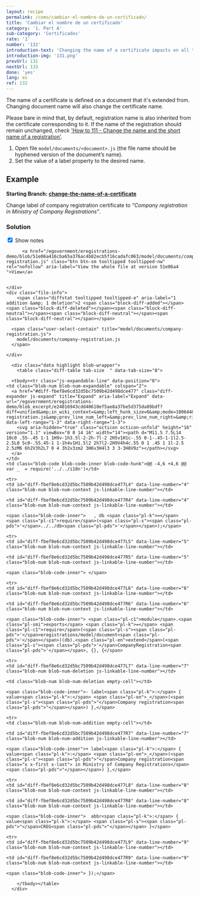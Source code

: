 ```yaml
---
layout: recipe
permalink: /como/cambiar-el-nombre-de-un-certificado/
title: 'Cambiar el nombre de un certificado'
category: '1. Part A'
sub-category: 'Certificados'
rate: '1'
number: '132'
introduction-text: 'Changing the name of a certificate impacts on all the certificates already processed in the system.'
introduction-img: '131.png'
prevUrl: 131
nextUrl: 133
done: 'yes'
lang: es
ref: 132
---
```


The name of a certificate is defined on a document that it's extended from. Changing document name will also change the certificate name.

Please bare in mind that, by default, registration name is also inherited from the certificate corresponding to it. If the name of the registration should remain unchanged, check ['How to 111 - Change the name and the short name of a registration'](/how-to/change-the-name-and-the-short-name-of-a-registration/).

1. Open file `model/documents/<document>.js` (the file name should be hyphened version of the document’s name).
2. Set the value of a label property to the desired name.

## Example

**Starting Branch: [change-the-name-of-a-certificate](https://github.com/egovernment/eregistrations-demo/tree/change-the-name-of-a-certificate)**

Change label of company registration certificate to *"Company registration in Ministry of Company Registrations"*.

### Solution

<div id="files" class="diff-view " onclick="window.open('https://github.com/egovernment/eregistrations-demo/compare/change-the-name-of-a-certificate...change-the-name-of-a-certificate-solution#files')">

<a name="diff-fbef8e6cd32d5bc7509b42d498dce477"></a>
<div id="diff-0" class="file js-details-container




             show-inline-notes
           ">
  <div class="file-header" data-path="model/documents/company-registration.js">
    <div class="file-actions">
        <span class="show-file-notes">
          <label>
            <input checked="checked" class="js-toggle-file-notes" type="checkbox">
            Show notes
          </label>
        </span>

          <a href="/egovernment/eregistrations-demo/blob/51e06a416cba65a376ac4b82ecb5f16cadafc063/model/documents/company-registration.js" class="btn btn-sm tooltipped tooltipped-nw" rel="nofollow" aria-label="View the whole file at version 51e06a4 ">View</a>


    </div>
    <div class="file-info">
        <span class="diffstat tooltipped tooltipped-e" aria-label="1 addition &amp; 1 deletion">2 <span class="block-diff-added"></span><span class="block-diff-deleted"></span><span class="block-diff-neutral"></span><span class="block-diff-neutral"></span><span class="block-diff-neutral"></span></span>

      <span class="user-select-contain" title="model/documents/company-registration.js">
        model/documents/company-registration.js
      </span>

    </div>
  </div>

      <div class="data highlight blob-wrapper">
        <table class="diff-table tab-size  " data-tab-size="8">

      <tbody><tr class="js-expandable-line" data-position="0">
    <td class="blob-num blob-num-expandable" colspan="2">
      <a href="#diff-fbef8e6cd32d5bc7509b42d498dce477" class="diff-expander js-expand" title="Expand" aria-label="Expand" data-url="/egovernment/eregistrations-demo/blob_excerpt/e24016943cdd40610ef5ae8a37be5d375da89bdf?diff=unified&amp;in_wiki_context=&amp;left_hunk_size=6&amp;mode=100644&amp;next_line_num_left=4&amp;next_line_num_right=4&amp;path=model%2Fdocuments%2Fcompany-registration.js&amp;prev_line_num_left=&amp;prev_line_num_right=&amp;right_hunk_size=6" data-left-range="1-3" data-right-range="1-3">
        <svg aria-hidden="true" class="octicon octicon-unfold" height="16" version="1.1" viewBox="0 0 14 16" width="14"><path d="M11.5 7.5L14 10c0 .55-.45 1-1 1H9v-1h3.5l-2-2h-7l-2 2H5v1H1c-.55 0-1-.45-1-1l2.5-2.5L0 5c0-.55.45-1 1-1h4v1H1.5l2 2h7l2-2H9V4h4c.55 0 1 .45 1 1l-2.5 2.5zM6 6h2V3h2L7 0 4 3h2v3zm2 3H6v3H4l3 3 3-3H8V9z"></path></svg>
      </a>
    </td>
    <td class="blob-code blob-code-inner blob-code-hunk">@@ -4,6 +4,6 @@ var _  = require('../../i18n')</td>
  </tr>

    <tr>
    <td id="diff-fbef8e6cd32d5bc7509b42d498dce477L4" data-line-number="4" class="blob-num blob-num-context js-linkable-line-number"></td>

    <td id="diff-fbef8e6cd32d5bc7509b42d498dce477R4" data-line-number="4" class="blob-num blob-num-context js-linkable-line-number"></td>

  <td class="blob-code blob-code-context">

    <span class="blob-code-inner">   , db <span class="pl-k">=</span> <span class="pl-c1">require</span>(<span class="pl-s"><span class="pl-pds">'</span>../../db<span class="pl-pds">'</span></span>);</span>

  </td>
</tr>


    <tr>
    <td id="diff-fbef8e6cd32d5bc7509b42d498dce477L5" data-line-number="5" class="blob-num blob-num-context js-linkable-line-number"></td>

    <td id="diff-fbef8e6cd32d5bc7509b42d498dce477R5" data-line-number="5" class="blob-num blob-num-context js-linkable-line-number"></td>

  <td class="blob-code blob-code-context">

    <span class="blob-code-inner"> </span>

  </td>
</tr>


    <tr>
    <td id="diff-fbef8e6cd32d5bc7509b42d498dce477L6" data-line-number="6" class="blob-num blob-num-context js-linkable-line-number"></td>

    <td id="diff-fbef8e6cd32d5bc7509b42d498dce477R6" data-line-number="6" class="blob-num blob-num-context js-linkable-line-number"></td>

  <td class="blob-code blob-code-context">

    <span class="blob-code-inner"> <span class="pl-c1">module</span>.<span class="pl-smi">exports</span> <span class="pl-k">=</span> <span class="pl-c1">require</span>(<span class="pl-s"><span class="pl-pds">'</span>eregistrations/model/document<span class="pl-pds">'</span></span>)(db).<span class="pl-en">extend</span>(<span class="pl-s"><span class="pl-pds">'</span>CompanyRegistration<span class="pl-pds">'</span></span>, {}, {</span>

  </td>
</tr>


    <tr>
    <td id="diff-fbef8e6cd32d5bc7509b42d498dce477L7" data-line-number="7" class="blob-num blob-num-deletion js-linkable-line-number"></td>

    <td class="blob-num blob-num-deletion empty-cell"></td>

  <td class="blob-code blob-code-deletion">

    <span class="blob-code-inner">- label<span class="pl-k">:</span> { value<span class="pl-k">:</span> <span class="pl-en">_</span>(<span class="pl-s"><span class="pl-pds">"</span>Company registration<span class="pl-pds">"</span></span>) },</span>

  </td>
</tr>


    <tr>
    <td class="blob-num blob-num-addition empty-cell"></td>

    <td id="diff-fbef8e6cd32d5bc7509b42d498dce477R7" data-line-number="7" class="blob-num blob-num-addition js-linkable-line-number"></td>

  <td class="blob-code blob-code-addition">

    <span class="blob-code-inner">+ label<span class="pl-k">:</span> { value<span class="pl-k">:</span> <span class="pl-en">_</span>(<span class="pl-s"><span class="pl-pds">"</span>Company registration<span class="x x-first x-last"> in Ministry of Company Registrations</span><span class="pl-pds">"</span></span>) },</span>

  </td>
</tr>


    <tr>
    <td id="diff-fbef8e6cd32d5bc7509b42d498dce477L8" data-line-number="8" class="blob-num blob-num-context js-linkable-line-number"></td>

    <td id="diff-fbef8e6cd32d5bc7509b42d498dce477R8" data-line-number="8" class="blob-num blob-num-context js-linkable-line-number"></td>

  <td class="blob-code blob-code-context">

    <span class="blob-code-inner">  abbr<span class="pl-k">:</span> { value<span class="pl-k">:</span> <span class="pl-s"><span class="pl-pds">"</span>CREG<span class="pl-pds">"</span></span> }</span>

  </td>
</tr>


    <tr>
    <td id="diff-fbef8e6cd32d5bc7509b42d498dce477L9" data-line-number="9" class="blob-num blob-num-context js-linkable-line-number"></td>

    <td id="diff-fbef8e6cd32d5bc7509b42d498dce477R9" data-line-number="9" class="blob-num blob-num-context js-linkable-line-number"></td>

  <td class="blob-code blob-code-context">

    <span class="blob-code-inner"> });</span>

  </td>
</tr>



        </tbody></table>
      </div>
</div>

</div>
